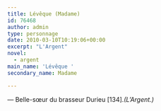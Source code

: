 ```yaml
---
title: Lévêque (Madame)
id: 76468
author: admin
type: personnage
date: 2010-03-10T10:19:06+00:00
excerpt: "L'Argent"
novel:
  - argent
main_name: 'Lévêque '
secondary_name: Madame

---
```

— Belle-sœur du brasseur Durieu [134]._(L&rsquo;Argent.)_